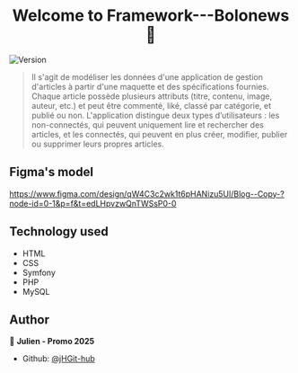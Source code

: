 <h1 align="center">Welcome to Framework---Bolonews 👋</h1>
<p>
  <img alt="Version" src="https://img.shields.io/badge/version-1.0-blue.svg?cacheSeconds=2592000" />
</p>

> Il s'agit de modéliser les données d'une application de gestion d'articles à partir d'une maquette et des spécifications fournies. Chaque article possède plusieurs attributs (titre, contenu, image, auteur, etc.) et peut être commenté, liké, classé par catégorie, et publié ou non. L'application distingue deux types d’utilisateurs : les non-connectés, qui peuvent uniquement lire et rechercher des articles, et les connectés, qui peuvent en plus créer, modifier, publier ou supprimer leurs propres articles.

## Figma's model
https://www.figma.com/design/qW4C3c2wk1t6pHANizu5Ul/Blog--Copy-?node-id=0-1&p=f&t=edLHpvzwQnTWSsP0-0

## Technology used

- HTML
- CSS
- Symfony
- PHP
- MySQL

## Author

👤 **Julien - Promo 2025**

* Github: [@jHGit-hub](https://github.com/jHGit-hub)
